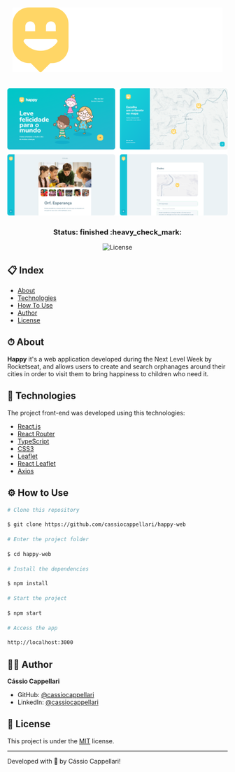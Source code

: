 <h1 align="center">
    <img src="./src/images/logo.svg">
</h1>

<h2 align="center">
    <img src="./src/images/happy-screen.png">
</h2>

<h3 align="center"> 
	Status: finished :heavy_check_mark:
</h3>

<p align="center">

<img alt="License" src="https://img.shields.io/badge/license-MIT-brightgreen">

</p>

## 📋 Index

- [About](#-about)
- [Technologies](#-technologies)
- [How To Use](#-how-to-use)
- [Author](#-author)
- [License](#-license)

## ⏱ About

**Happy** it's a web application developed during the Next Level Week by Rocketseat, and allows users to create and search orphanages around their cities in order to visit them to bring happiness to children who need it.

## 🤖 Technologies

The project front-end was developed using this technologies:

- [React.js](https://reactjs.org/)
- [React Router](https://reactrouter.com/)
- [TypeScript](https://www.typescriptlang.org/)
- [CSS3](https://developer.mozilla.org/pt-BR/docs/Web/CSS)
- [Leaflet](https://leafletjs.com/)
- [React Leaflet](https://react-leaflet.js.org/)
- [Axios](https://axios-http.com/docs/intro)

## ⚙ How to Use

```bash
# Clone this repository

$ git clone https://github.com/cassiocappellari/happy-web

# Enter the project folder

$ cd happy-web

# Install the dependencies

$ npm install

# Start the project

$ npm start

# Access the app

http://localhost:3000

```

## 👨‍🚀 Author

**Cássio Cappellari**

- GitHub: [@cassiocappellari](https://github.com/cassiocappellari)
- LinkedIn: [@cassiocappellari](https://www.linkedin.com/in/cassiocappellari/)

## 📝 License

This project is under the [MIT](./LICENSE) license.

---

Developed with 💙 by Cássio Cappellari!

